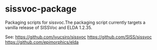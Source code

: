 sissvoc-package
===============

Packaging scripts for sissvoc.The packaging script currently targets a vanilla release of SISSVoc and ELDA 1.2.35.

See: 
https://github.com/jyucsiro/sissvoc
https://github.com/SISS/sissvoc
https://github.com/epimorphics/elda

